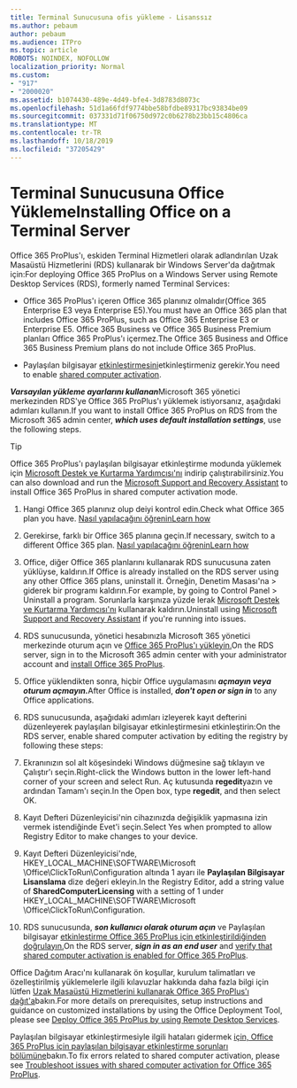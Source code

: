 ```yaml
---
title: Terminal Sunucusuna ofis yükleme - Lisanssız
ms.author: pebaum
author: pebaum
ms.audience: ITPro
ms.topic: article
ROBOTS: NOINDEX, NOFOLLOW
localization_priority: Normal
ms.custom:
- "917"
- "2000020"
ms.assetid: b1074430-489e-4d49-bfe4-3d8783d8073c
ms.openlocfilehash: 51d1a66fdf9774bbe58bfdbe89317bc93834be09
ms.sourcegitcommit: 037331d71f06750d972c0b6278b23bb15c4806ca
ms.translationtype: MT
ms.contentlocale: tr-TR
ms.lasthandoff: 10/18/2019
ms.locfileid: "37205429"
---
```

# <a name="installing-office-on-a-terminal-server"></a><span data-ttu-id="2cbe0-102">Terminal Sunucusuna Office Yükleme</span><span class="sxs-lookup"><span data-stu-id="2cbe0-102">Installing Office on a Terminal Server</span></span>

<span data-ttu-id="2cbe0-103">Office 365 ProPlus'ı, eskiden Terminal Hizmetleri olarak adlandırılan Uzak Masaüstü Hizmetlerini (RDS) kullanarak bir Windows Server'da dağıtmak için:</span><span class="sxs-lookup"><span data-stu-id="2cbe0-103">For deploying Office 365 ProPlus on a Windows Server using Remote Desktop Services (RDS), formerly named Terminal Services:</span></span>
  
- <span data-ttu-id="2cbe0-104">Office 365 ProPlus'ı içeren Office 365 planınız olmalıdır(Office 365 Enterprise E3 veya Enterprise E5).</span><span class="sxs-lookup"><span data-stu-id="2cbe0-104">You must have an Office 365 plan that includes Office 365 ProPlus, such as Office 365 Enterprise E3 or Enterprise E5.</span></span> <span data-ttu-id="2cbe0-105">Office 365 Business ve Office 365 Business Premium planları Office 365 ProPlus'ı içermez.</span><span class="sxs-lookup"><span data-stu-id="2cbe0-105">The Office 365 Business and Office 365 Business Premium plans do not include Office 365 ProPlus.</span></span>

- <span data-ttu-id="2cbe0-106">Paylaşılan bilgisayar [etkinleştirmesini](https://docs.microsoft.com/DeployOffice/overview-of-shared-computer-activation-for-office-365-proplus)etkinleştirmeniz gerekir.</span><span class="sxs-lookup"><span data-stu-id="2cbe0-106">You need to enable [shared computer activation](https://docs.microsoft.com/DeployOffice/overview-of-shared-computer-activation-for-office-365-proplus).</span></span>

<span data-ttu-id="2cbe0-107">***Varsayılan yükleme ayarlarını kullanan***Microsoft 365 yönetici merkezinden RDS'ye Office 365 ProPlus'ı yüklemek istiyorsanız, aşağıdaki adımları kullanın.</span><span class="sxs-lookup"><span data-stu-id="2cbe0-107">If you want to install Office 365 ProPlus on RDS from the Microsoft 365 admin center, ***which uses default installation settings***, use the following steps.</span></span>

> [!TIP]
> <span data-ttu-id="2cbe0-108">Office 365 ProPlus'ı paylaşılan bilgisayar etkinleştirme modunda yüklemek için [Microsoft Destek ve Kurtarma Yardımcısı'nı](https://aka.ms/SaRA_OfficeSCA_M365Portal) indirip çalıştırabilirsiniz.</span><span class="sxs-lookup"><span data-stu-id="2cbe0-108">You can also download and run the [Microsoft Support and Recovery Assistant](https://aka.ms/SaRA_OfficeSCA_M365Portal) to install Office 365 ProPlus in shared computer activation mode.</span></span>
  
1. <span data-ttu-id="2cbe0-109">Hangi Office 365 planınız olup deiyi kontrol edin.</span><span class="sxs-lookup"><span data-stu-id="2cbe0-109">Check what Office 365 plan you have.</span></span> [<span data-ttu-id="2cbe0-110">Nasıl yapılacağını öğrenin</span><span class="sxs-lookup"><span data-stu-id="2cbe0-110">Learn how</span></span>](https://docs.microsoft.com/office365/admin/admin-overview/what-subscription-do-i-have)

2. <span data-ttu-id="2cbe0-111">Gerekirse, farklı bir Office 365 planına geçin.</span><span class="sxs-lookup"><span data-stu-id="2cbe0-111">If necessary, switch to a different Office 365 plan.</span></span> [<span data-ttu-id="2cbe0-112">Nasıl yapılacağını öğrenin</span><span class="sxs-lookup"><span data-stu-id="2cbe0-112">Learn how</span></span>](https://docs.microsoft.com/office365/admin/subscriptions-and-billing/switch-to-a-different-plan)

3. <span data-ttu-id="2cbe0-113">Office, diğer Office 365 planlarını kullanarak RDS sunucusuna zaten yüklüyse, kaldırın.</span><span class="sxs-lookup"><span data-stu-id="2cbe0-113">If Office is already installed on the RDS server using any other Office 365 plans, uninstall it.</span></span> <span data-ttu-id="2cbe0-114">Örneğin, Denetim Masası'na \> giderek bir programı kaldırın.</span><span class="sxs-lookup"><span data-stu-id="2cbe0-114">For example, by going to Control Panel \> Uninstall a program.</span></span> <span data-ttu-id="2cbe0-115">Sorunlarla karşınıza yüzde lerak [Microsoft Destek ve Kurtarma Yardımcısı'nı](https://aka.ms/SARA-OfficeUninstall-Alchemy) kullanarak kaldırın.</span><span class="sxs-lookup"><span data-stu-id="2cbe0-115">Uninstall using [Microsoft Support and Recovery Assistant](https://aka.ms/SARA-OfficeUninstall-Alchemy) if you're running into issues.</span></span>

4. <span data-ttu-id="2cbe0-116">RDS sunucusunda, yönetici hesabınızla Microsoft 365 yönetici merkezinde oturum açın ve [Office 365 ProPlus'ı yükleyin.](https://portal.office.com/OLS/MySoftware.aspx)</span><span class="sxs-lookup"><span data-stu-id="2cbe0-116">On the RDS server, sign in to the Microsoft 365 admin center with your administrator account and [install Office 365 ProPlus](https://portal.office.com/OLS/MySoftware.aspx).</span></span>

5. <span data-ttu-id="2cbe0-117">Office yüklendikten sonra, hiçbir Office uygulamasını ***açmayın veya oturum açmayın.***</span><span class="sxs-lookup"><span data-stu-id="2cbe0-117">After Office is installed, ***don't open or sign in*** to any Office applications.</span></span>

6. <span data-ttu-id="2cbe0-118">RDS sunucusunda, aşağıdaki adımları izleyerek kayıt defterini düzenleyerek paylaşılan bilgisayar etkinleştirmesini etkinleştirin:</span><span class="sxs-lookup"><span data-stu-id="2cbe0-118">On the RDS server, enable shared computer activation by editing the registry by following these steps:</span></span>

1. <span data-ttu-id="2cbe0-119">Ekranınızın sol alt köşesindeki Windows düğmesine sağ tıklayın ve Çalıştır'ı seçin.</span><span class="sxs-lookup"><span data-stu-id="2cbe0-119">Right-click the Windows button in the lower left-hand corner of your screen and select Run.</span></span> <span data-ttu-id="2cbe0-120">Aç kutusunda **regedit**yazın ve ardından Tamam'ı seçin.</span><span class="sxs-lookup"><span data-stu-id="2cbe0-120">In the Open box, type **regedit**, and then select OK.</span></span>

2. <span data-ttu-id="2cbe0-121">Kayıt Defteri Düzenleyicisi'nin cihazınızda değişiklik yapmasına izin vermek istendiğinde Evet'i seçin.</span><span class="sxs-lookup"><span data-stu-id="2cbe0-121">Select Yes when prompted to allow Registry Editor to make changes to your device.</span></span>

3. <span data-ttu-id="2cbe0-122">Kayıt Defteri Düzenleyicisi'nde, HKEY_LOCAL_MACHINE\SOFTWARE\Microsoft \Office\ClickToRun\Configuration altında 1 ayarı ile **Paylaşılan Bilgisayar Lisanslama** dize değeri ekleyin.</span><span class="sxs-lookup"><span data-stu-id="2cbe0-122">In the Registry Editor, add a string value of **SharedComputerLicensing** with a setting of 1 under HKEY_LOCAL_MACHINE\SOFTWARE\Microsoft \Office\ClickToRun\Configuration.</span></span>

7. <span data-ttu-id="2cbe0-123">RDS sunucusunda, ***son kullanıcı olarak oturum açın*** ve Paylaşılan bilgisayar [etkinleştirme Office 365 ProPlus için etkinleştirildiğinden doğrulayın.](https://docs.microsoft.com/DeployOffice/troubleshoot-issues-with-shared-computer-activation-for-office-365-proplus#verify-that-activation-for-office-365-proplus-succeeded)</span><span class="sxs-lookup"><span data-stu-id="2cbe0-123">On the RDS server, ***sign in as an end user*** and [verify that shared computer activation is enabled for Office 365 ProPlus](https://docs.microsoft.com/DeployOffice/troubleshoot-issues-with-shared-computer-activation-for-office-365-proplus#verify-that-activation-for-office-365-proplus-succeeded).</span></span>

<span data-ttu-id="2cbe0-124">Office Dağıtım Aracı'nı kullanarak ön koşullar, kurulum talimatları ve özelleştirilmiş yüklemelerle ilgili kılavuzlar hakkında daha fazla bilgi için lütfen [Uzak Masaüstü Hizmetlerini kullanarak Office 365 ProPlus'ı dağıt'a](https://docs.microsoft.com/DeployOffice/deploy-office-365-proplus-by-using-remote-desktop-services)bakın.</span><span class="sxs-lookup"><span data-stu-id="2cbe0-124">For more details on prerequisites, setup instructions and guidance on customized installations by using the Office Deployment Tool, please see [Deploy Office 365 ProPlus by using Remote Desktop Services](https://docs.microsoft.com/DeployOffice/deploy-office-365-proplus-by-using-remote-desktop-services).</span></span>
  
<span data-ttu-id="2cbe0-125">Paylaşılan bilgisayar etkinleştirmesiyle ilgili hataları gidermek [için, Office 365 ProPlus için paylaşılan bilgisayar etkinleştirme sorunları bölümüne](https://docs.microsoft.com/DeployOffice/troubleshoot-issues-with-shared-computer-activation-for-office-365-proplus)bakın.</span><span class="sxs-lookup"><span data-stu-id="2cbe0-125">To fix errors related to shared computer activation, please see [Troubleshoot issues with shared computer activation for Office 365 ProPlus](https://docs.microsoft.com/DeployOffice/troubleshoot-issues-with-shared-computer-activation-for-office-365-proplus).</span></span>
  